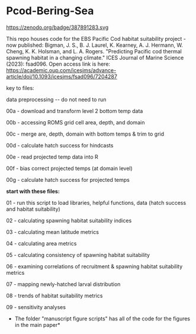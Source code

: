 # Pcod-Bering-Sea 
https://zenodo.org/badge/387891283.svg

This repo houses code for the EBS Pacific Cod habitat suitability project - now published: Bigman, J. S., B. J. Laurel, K. Kearney, A. J. Hermann, W. Cheng, K. K. Holsman, and L. A. Rogers. "Predicting Pacific cod thermal spawning habitat in a changing climate." ICES Journal of Marine Science (2023): fsad096. Open access link is here: https://academic.oup.com/icesjms/advance-article/doi/10.1093/icesjms/fsad096/7204287

key to files:

data preprocessing -- do not need to run

00a - download and transform level 2 bottom temp data

00b - accessing ROMS grid cell area, depth, and domain 

00c - merge are, depth, domain with bottom temps & trim to grid

00d -  calculate hatch success for hindcasts

00e - read projected temp data into R 

00f - bias correct projected temps (at domain level)

00g - calculate hatch success for projected temps


****start with these files:****

01 - run this script to load libraries, helpful functions, data (hatch success and habitat suitability)

02 - calculating spawning habitat suitability indices

03 - calculating mean latitude metrics

04 - calculating area metrics

05 - calculating consistency of spawning habitat suitability 

06 - examining correlations of recruitment & spawning habitat suitability metrics

07 - mapping newly-hatched larval distribution

08 - trends of habitat suitability metrics

09 - sensitivity analyses 

* The folder "manuscript figure scripts" has all of the code for the figures in the main paper*



